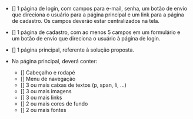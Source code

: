 - [] 1 página de login, com campos para e-mail, senha, um botão de envio que direciona o usuário para a página principal e um link para a página de cadastro. Os campos deverão estar centralizados na tela.
- [] 1 página de cadastro, com ao menos 5 campos em um formulário e um botão de envio que direciona o usuário à página de login.
- [] 1 página principal, referente à solução proposta.

- Na página principal, deverá conter:
    - [] Cabeçalho e rodapé
    - [] Menu de navegação
    - [] 3 ou mais caixas de textos (p, span, li, …)
    - [] 3 ou mais imagens
    - [] 3 ou mais links
    - [] 2 ou mais cores de fundo
    - [] 2 ou mais fontes
